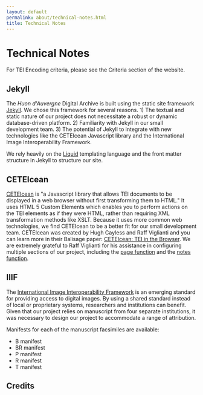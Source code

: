 ```yaml
---
layout: default
permalink: about/technical-notes.html
title: Technical Notes
---
```


# Technical Notes

For TEI Encoding criteria, please see the Criteria section of the website. 

## Jekyll 
The *Huon d'Auvergne* Digital Archive is built using the static site framework [Jekyll](https://jekyllrb.com/). We chose this framework for several reasons. 1) The textual and static nature of our project does not necessitate a robust or dynamic database-driven platform. 2) Familiarity with Jekyll in our small development team. 3) The potential of Jekyll to integrate with new technologies like the CETEIcean Javascript library and the International Image Interoperability Framework. 

We rely heavily on the [Liquid](https://jekyllrb.com/docs/liquid/) templating language and the front matter structure in Jekyll to structure our site. 

## CETEIcean
[CETEIcean](https://github.com/TEIC/CETEIcean) is "a Javascript library that allows TEI documents to be displayed in a web browser without first transforming them to HTML." It uses HTML 5 Custom Elements which enables you to perform actions on the TEI elements as if they were HTML, rather than requiring XML transformation methods like XSLT. Because it uses more common web technologies, we find CETEIcean to be a better fit for our small development team. CETEIcean was created by Hugh Cayless and Raff Viglianti and you can learn more in their Balisage paper: [CETEIcean: TEI in the Browser](https://www.balisage.net/Proceedings/vol21/html/Cayless01/BalisageVol21-Cayless01.html). We are extremely grateful to Raff Viglianti for his assistance in configuring multiple sections of our project, including the [page function](https://github.com/SteveWLU/SteveWLU.github.io/blob/9b977250af06d79f1bd8f581999c982c9687af5c/_layouts/edition.html#L128) and the [notes function](https://github.com/SteveWLU/SteveWLU.github.io/blob/9b977250af06d79f1bd8f581999c982c9687af5c/_layouts/edition.html#L234).

## IIIF
The [International Image Interoperability Framework](https://iiif.io/) is an emerging standard for providing access to digital images. By using a shared standard instead of local or proprietary systems, researchers and institutions can benefit. Given that our project relies on manuscript from four separate institutions, it was necessary to design our project to accommodate a range of attribution. 

Manifests for each of the manuscript facsimiles are available: 
* B manifest
* BR manifest
* P manifest 
* R manifest
* T manifest 

## Credits 
